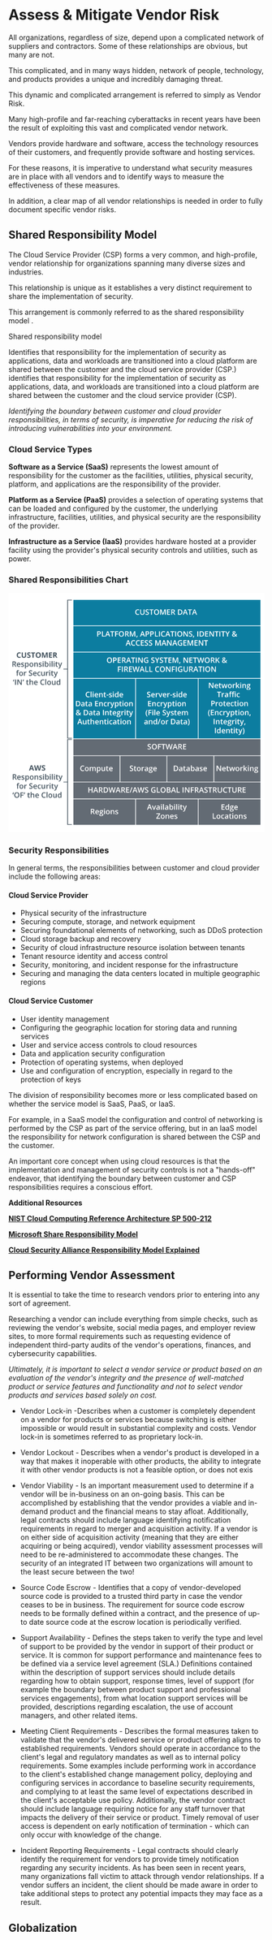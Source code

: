 # Assess & Mitigate Vendor Risk
All organizations, regardless of size, depend upon a complicated network of suppliers and contractors. Some of these relationships are obvious, but many are not. 

This complicated, and in many ways hidden, network of people, technology, and products provides a unique and incredibly damaging threat. 

This dynamic and complicated arrangement is referred to simply as Vendor Risk.

Many high-profile and far-reaching cyberattacks in recent years have been the result of exploiting this vast and complicated vendor network. 

Vendors provide hardware and software, access the technology resources of their customers, and frequently provide software and hosting services. 

For these reasons, it is imperative to understand what security measures are in place with all vendors and to identify ways to measure the effectiveness of these measures. 

In addition, a clear map of all vendor relationships is needed in order to fully document specific vendor risks.

## Shared Responsibility Model
The Cloud Service Provider (CSP) forms a very common, and high-profile, vendor relationship for organizations spanning many diverse sizes and industries. 

This relationship is unique as it establishes a very distinct requirement to share the implementation of security. 

This arrangement is commonly referred to as the shared responsibility model .

Shared responsibility model

Identifies that responsibility for the implementation of security as applications, data and workloads are transitioned into a cloud platform are shared between the customer and the cloud service provider (CSP.)
identifies that responsibility for the implementation of security as applications, data, and workloads are transitioned into a cloud platform are shared between the customer and the cloud service provider (CSP).

*Identifying the boundary between customer and cloud provider responsibilities, in terms of security, is imperative for reducing the risk of introducing vulnerabilities into your environment.*

### Cloud Service Types
**Software as a Service (SaaS)** represents the lowest amount of responsibility for the customer as the facilities, utilities, physical security, platform, and applications are the responsibility of the provider.

**Platform as a Service (PaaS)** provides a selection of operating systems that can be loaded and configured by the customer, the underlying infrastructure, facilities, utilities, and physical security are the responsibility of the provider.

**Infrastructure as a Service (IaaS)** provides hardware hosted at a provider facility using the provider's physical security controls and utilities, such as power.

### Shared Responsibilities Chart
![The shared responsibility model describes the relationship between customer and CSP.](https://github.com/kieferhax/comptia-casp-studies/blob/main/assets/1634-1627653739958-cas_fig01_05.png?raw=true)

### Security Responsibilities
In general terms, the responsibilities between customer and cloud provider include the following areas:

#### Cloud Service Provider 
- Physical security of the infrastructure
- Securing compute, storage, and network equipment
- Securing foundational elements of networking, such as DDoS protection
- Cloud storage backup and recovery
- Security of cloud infrastructure resource isolation between tenants
- Tenant resource identity and access control
- Security, monitoring, and incident response for the infrastructure
- Securing and managing the data centers located in multiple geographic regions

#### Cloud Service Customer
- User identity management
- Configuring the geographic location for storing data and running services
- User and service access controls to cloud resources
- Data and application security configuration
- Protection of operating systems, when deployed
- Use and configuration of encryption, especially in regard to the protection of keys

The division of responsibility becomes more or less complicated based on whether the service model is SaaS, PaaS, or IaaS. 

For example, in a SaaS model the configuration and control of networking is performed by the CSP as part of the service offering, but in an IaaS model the responsibility for network configuration is shared between the CSP and the customer.

An important core concept when using cloud resources is that the implementation and management of security controls is not a "hands-off" endeavor, that identifying the boundary between customer and CSP responsibilities requires a conscious effort.

**Additional Resources**

[**NIST Cloud Computing Reference Architecture SP 500-212**](https://www.nist.gov/publications/nist-cloud-computing-reference-architecture)

[**Microsoft Share Responsibility Model**](https://azure.microsoft.com/en-us/resources/shared-responsibility-for-cloud-computing/)

[**Cloud Security Alliance Responsibility Model Explained**](https://cloudsecurityalliance.org/blog/2020/08/26/shared-responsibility-model-explained/)

## Performing Vendor Assessment
It is essential to take the time to research vendors prior to entering into any sort of agreement. 

Researching a vendor can include everything from simple checks, such as reviewing the vendor's website, social media pages, and employer review sites, to more formal requirements such as requesting evidence of independent third-party audits of the vendor's operations, finances, and cybersecurity capabilities.

*Ultimately, it is important to select a vendor service or product based on an evaluation of the vendor's integrity and the presence of well-matched product or service features and functionality and not to select vendor products and services based solely on cost.*

- Vendor Lock-in -Describes when a customer is completely dependent on a vendor for products or services because switching is either impossible or would result in substantial complexity and costs. Vendor lock-in is sometimes referred to as proprietary lock-in.

- Vendor Lockout - Describes when a vendor's product is developed in a way that makes it inoperable with other products, the ability to integrate it with other vendor products is not a feasible option, or does not exis

- Vendor Viability - Is an important measurement used to determine if a vendor will be in-business on an on-going basis. This can be accomplished by establishing that the vendor provides a viable and in-demand product and the financial means to stay afloat. Additionally, legal contracts should include language identifying notification requirements in regard to merger and acquisition activity. If a vendor is on either side of acquisition activity (meaning that they are either acquiring or being acquired), vendor viability assessment processes will need to be re-administered to accommodate these changes. The security of an integrated IT between two organizations will amount to the least secure between the two!

- Source Code Escrow - Identifies that a copy of vendor-developed source code is provided to a trusted third party in case the vendor ceases to be in business. The requirement for source code escrow needs to be formally defined within a contract, and the presence of up-to date source code at the escrow location is periodically verified.

- Support Availability - Defines the steps taken to verify the type and level of support to be provided by the vendor in support of their product or service. It is common for support performance and maintenance fees to be defined via a service level agreement (SLA.) Definitions contained within the description of support services should include details regarding how to obtain support, response times, level of support (for example the boundary between product support and professional services engagements), from what location support services will be provided, descriptions regarding escalation, the use of account managers, and other related items.

- Meeting Client Requirements - Describes the formal measures taken to validate that the vendor's delivered service or product offering aligns to established requirements. Vendors should operate in accordance to the client's legal and regulatory mandates as well as to internal policy requirements. Some examples include performing work in accordance to the client's established change management policy, deploying and configuring services in accordance to baseline security requirements, and complying to at least the same level of expectations described in the client's acceptable use policy. Additionally, the vendor contract should include language requiring notice for any staff turnover that impacts the delivery of their service or product. Timely removal of user access is dependent on early notification of termination - which can only occur with knowledge of the change.

- Incident Reporting Requirements - Legal contracts should clearly identify the requirement for vendors to provide timely notification regarding any security incidents. As has been seen in recent years, many organizations fall victim to attack through vendor relationships. If a vendor suffers an incident, the client should be made aware in order to take additional steps to protect any potential impacts they may face as a result.

## Globalization
